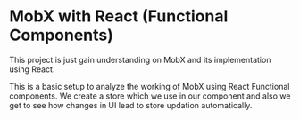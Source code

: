 # MobX with React (Functional Components)

This project is just gain understanding on MobX and its implementation using React.

This is a basic setup to analyze the working of MobX using React Functional components. We create a store which we use in our component and also we get to see how changes in UI lead to store updation automatically.

